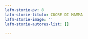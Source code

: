 ```yaml
---
lafm-storie-pv: 8
lafm-storie-titulo: CUORE DI MAMMA
lafm-storie-image: ''
lafm-storie-autores-list: []

---
```

